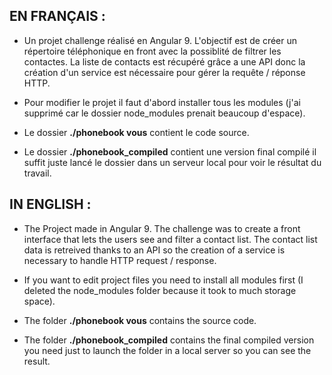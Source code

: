 
EN FRANÇAIS :
-------------
- Un projet challenge réalisé en Angular 9. L'objectif est de créer un répertoire téléphonique en front avec la possiblité de filtrer les contactes. La liste de contacts est récupéré grâce a une API donc la création d'un service est nécessaire pour gérer la requête / réponse HTTP.
- Pour modifier le projet il faut d'abord installer tous les modules (j'ai supprimé car le dossier node_modules prenait beaucoup d'espace).

- Le dossier **./phonebook vous** contient le code source.
- Le dossier **./phonebook_compiled** contient une version final compilé il suffit juste lancé le dossier dans un serveur local pour voir le résultat du travail.

IN ENGLISH : 
-------------
- The Project made in Angular 9. The challenge was to create a front interface that lets the users see and filter a contact list. The contact list data is retreived thanks to an API so the creation of a service is necessary to handle HTTP request / response.
- If you want to edit project files you need to install all modules first (I deleted the node_modules folder because it took to much storage space).

- The folder **./phonebook vous** contains the source code.
- The folder **./phonebook_compiled** contains the final compiled version you need just to launch the folder in a local server so you can see the result.
